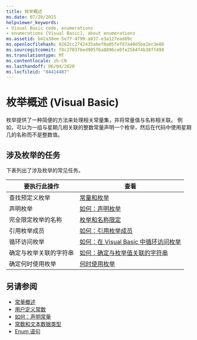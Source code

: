 ```yaml
---
title: 枚举概述
ms.date: 07/20/2015
helpviewer_keywords:
- Visual Basic code, enumerations
- enumerations [Visual Basic], about enumerations
ms.assetid: b42a38ee-5e77-4f99-a037-e3a127ead89c
ms.openlocfilehash: 8262cc2742435abef0a05fefd7a40d5be2ec3e88
ms.sourcegitcommit: f8c270376ed905f6a8896ce0fe25b4f4b38ff498
ms.translationtype: MT
ms.contentlocale: zh-CN
ms.lasthandoff: 06/04/2020
ms.locfileid: "84414487"
---
```

# <a name="enumerations-overview-visual-basic"></a>枚举概述 (Visual Basic)
枚举提供了一种简便的方法来处理相关常量集，并将常量值与名称相关联。 例如，可以为一组与星期几相关联的整数常量声明一个枚举，然后在代码中使用星期几的名称而不是整数值。  
  
## <a name="tasks-involving-enumerations"></a>涉及枚举的任务  
 下表列出了涉及枚举的常见任务。  
  
|要执行此操作|查看|  
|----------------|---------|  
|查找预定义枚举|[常量和枚举](../../../language-reference/constants-and-enumerations.md)|  
|声明枚举|[如何：声明枚举](how-to-declare-enumerations.md)|  
|完全限定枚举的名称|[枚举和名称限定](enumerations-and-name-qualification.md)|  
|引用枚举成员|[如何：引用枚举成员](how-to-refer-to-an-enumeration-member.md)|  
|循环访问枚举|[如何：在 Visual Basic 中循环访问枚举](how-to-iterate-through-an-enumeration.md)|  
|确定与枚举关联的字符串|[如何：确定与枚举值关联的字符串](how-to-determine-the-string-associated-with-an-enumeration-value.md)|  
|确定何时使用枚举|[何时使用枚举](when-to-use-an-enumeration.md)|  
  
## <a name="see-also"></a>另请参阅

- [常量概述](constants-overview.md)
- [用户定义常数](user-defined-constants.md)
- [如何：声明常量](how-to-declare-a-constant.md)
- [常数和文本数据类型](constant-and-literal-data-types.md)
- [Enum 语句](../../../language-reference/statements/enum-statement.md)
